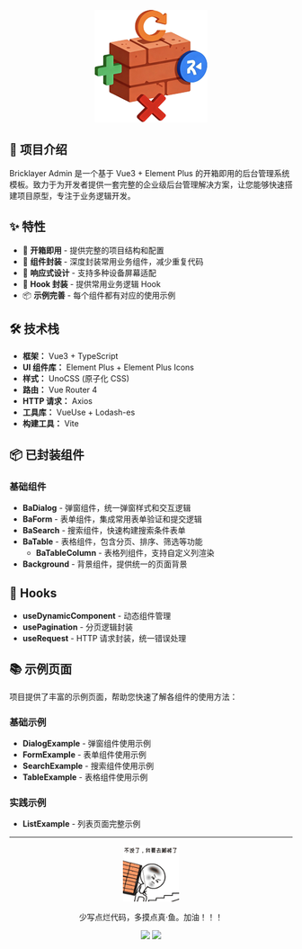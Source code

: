 <p align="center">
  <img width="200px" src="src/assets/logo.png" />
</p>

## 🚀 项目介绍

Bricklayer Admin 是一个基于 Vue3 + Element Plus 的开箱即用的后台管理系统模板。致力于为开发者提供一套完整的企业级后台管理解决方案，让您能够快速搭建项目原型，专注于业务逻辑开发。

## ✨ 特性

- 🎯 **开箱即用** - 提供完整的项目结构和配置
- 🧩 **组件封装** - 深度封装常用业务组件，减少重复代码
- 📱 **响应式设计** - 支持多种设备屏幕适配
- 🔧 **Hook 封装** - 提供常用业务逻辑 Hook
- 📦 **示例完善** - 每个组件都有对应的使用示例

## 🛠️ 技术栈

- **框架：** Vue3 + TypeScript
- **UI 组件库：** Element Plus + Element Plus Icons
- **样式：** UnoCSS (原子化 CSS)
- **路由：** Vue Router 4
- **HTTP 请求：** Axios
- **工具库：** VueUse + Lodash-es
- **构建工具：** Vite

## 📦 已封装组件

### 基础组件

- **BaDialog** - 弹窗组件，统一弹窗样式和交互逻辑
- **BaForm** - 表单组件，集成常用表单验证和提交逻辑
- **BaSearch** - 搜索组件，快速构建搜索条件表单
- **BaTable** - 表格组件，包含分页、排序、筛选等功能
  - **BaTableColumn** - 表格列组件，支持自定义列渲染
- **Background** - 背景组件，提供统一的页面背景

## 🎣 Hooks

- **useDynamicComponent** - 动态组件管理
- **usePagination** - 分页逻辑封装
- **useRequest** - HTTP 请求封装，统一错误处理

## 📚 示例页面

项目提供了丰富的示例页面，帮助您快速了解各组件的使用方法：

### 基础示例

- **DialogExample** - 弹窗组件使用示例
- **FormExample** - 表单组件使用示例
- **SearchExample** - 搜索组件使用示例
- **TableExample** - 表格组件使用示例

### 实践示例

- **ListExample** - 列表页面完整示例

---

<p align="center">
  <img width="100px" src="src/assets/bricklaying.GIF" />
</p>

<p align="center">少写点烂代码，多摸点真·鱼。加油！！！</p>

<p align="center">
  <img width="100px" src="src/assets/slow.GIF" /> 
  <img width="100px" src="src/assets/fast.GIF" />
</p>
